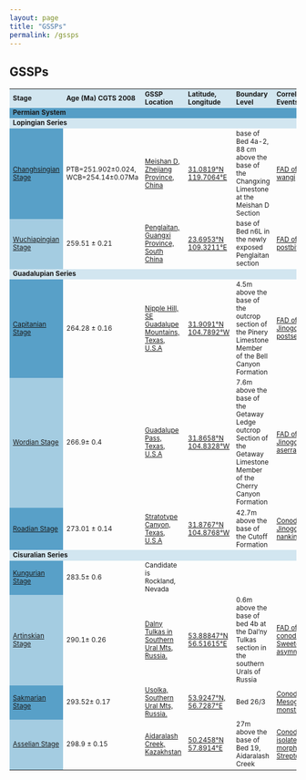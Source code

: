 ```yaml
---
layout: page
title: "GSSPs"
permalink: /gssps
---
```

## GSSPs
<style>
    table {
        font-size: smaller;
    }
</style>
<table cellpadding="5" width="640">
    <tbody>
    <tr style="background-color:#D2E6F0;">
        <td><strong>Stage</strong></td>
        <td><strong>Age (Ma) CGTS 2008</strong></td>
        <td><strong>GSSP Location</strong></td>
        <td><strong>Latitude, Longitude</strong></td>
        <td><strong>Boundary Level</strong></td>
        <td><strong>Correlation Events</strong></td>
        <td><strong>Status</strong></td>
        <td><strong>Reference</strong></td>
    </tr>
    <tr style="background-color:#ff7f24;">
        <td colspan="8" style="background-color:#569EC6;"><strong>Permian System</strong></td>
    </tr>
    <tr style="background-color:#cdcd00;">
        <td colspan="8" style="background-color:#D2E6F0;"><strong>Lopingian Series</strong></td>
    </tr>
    <tr>
        <td style="background-color:#58A0C8;"><a href="https://stratigraphy.org/subcommission-permian/gssps/changhsingian-stage">Changhsingian Stage</a></td>
        <td>PTB=251.902±0.024, WCB=254.14±0.07Ma</td>
        <td><a href="https://stratigraphy.org/subcommission-permian/images/20121027201232593.jpg">Meishan D, Zhejiang Province, China</a></td>
        <td><a href="https://stratigraphy.org/subcommission-permian/images/20121102220726946.jpg">31.0819°N 119.7064°E</a></td>
        <td>base of Bed 4a-2, 88 cm above the base of the Changxing Limestone at the Meishan D Section</td>
        <td><a href="https://stratigraphy.org/subcommission-permian/images/20121103101354529.jpg">FAD of Clarkina wangi</a></td>
        <td>Ratified 2005</td>
        <td><a href="https://stratigraphy.org/subcommission-permian/files/base Changhsingian.pdf">Episodes 29/3, p. 175-182, 2006</a></td>
    </tr>    
    <tr>
        <td style="background-color:#A4CCE1;"><a href="https://stratigraphy.org/subcommission-permian/gssps/wuchiapingian-stage">Wuchiapingian Stage</a></td>
        <td>259.51 ± 0.21</td>
        <td><a href="https://stratigraphy.org/subcommission-permian/images/20120927153523606.jpg">Penglaitan, Guangxi Province, South China</a></td>
        <td><a href="https://stratigraphy.org/subcommission-permian/images/20121102220912686.jpg">23.6953°N 109.3211°E</a></td>
        <td>base of Bed n6L in the newly exposed Penglaitan section</td>
        <td><a href="https://stratigraphy.org/subcommission-permian/images/20121023220414005.jpg">FAD of Clarkina postbitteri</a></td>
        <td>Ratified 2004, redefinition ratified 2023</td>
        <td><a href="https://stratigraphy.org/subcommission-permian/files/base Wuchiapingian.pdf">Episodes 29/4, p. 253-262, 2006; </a>
        <a href="https://stratigraphy.org/subcommission-permian/files/IUGS2345-2.pdf">Episodes, in press</a></td>  
    </tr>    
    <tr style="background-color:#cdcd00;">
        <td colspan="8" style="background-color:#D2E6F0;"><strong>Guadalupian Series</strong></td>
    </tr>    
    <tr>
        <td style="background-color:#58A0C8;"><a href="https://stratigraphy.org/subcommission-permian/gssps/capitanian-stage">Capitanian Stage</a></td>
        <td>264.28 ± 0.16</td>
        <td><a href="https://stratigraphy.org/subcommission-permian/images/20121027191015920.jpg">Nipple Hill, SE Guadalupe Mountains, Texas, U.S.A</a></td>
        <td><a href="https://stratigraphy.org/subcommission-permian/images/20121102220950163.jpg">31.9091°N 104.7892°W</a></td>
        <td>4.5m above the base of the outcrop section of the Pinery Limestone Member of the Bell Canyon Formation</td>
        <td><a href="https://stratigraphy.org/subcommission-permian/images/20121103194210859.jpg" title="_Jinogondolella postserrata_ (Behnken) from the Glass Mountains. The first occurrence of this species is defined as the base of the Capitanian Stage (after Wardlaw, 2000, The Guadalupian Syposium)">FAD of Jinogondolella postserrata</a></td>
        <td>Ratified 2001</td>
        <td><a href="https://stratigraphy.org/subcommission-permian/files/Proposals of Guadalupian.pdf">Permophiles 34  p. 3-11, 1999; </a>
        <a href="https://stratigraphy.org/subcommission-permian/files/Shen et al., 2022.pdf">Episodes 45, p. 309-331, 2022</a></td>
    </tr>    
    <tr>
        <td style="background-color:#A4CCE1;"><a href="https://stratigraphy.org/subcommission-permian/gssps/wordian-stage">Wordian Stage</a></td>
        <td>266.9± 0.4</td>
        <td><a href="https://stratigraphy.org/subcommission-permian/images/20121027200142129.jpg">Guadalupe Pass, Texas, U.S.A</a></td>
        <td><a href="https://stratigraphy.org/subcommission-permian/images/20121102221023791.jpg">31.8658°N 104.8328°W</a></td>
        <td>7.6m above the base of the Getaway Ledge outcrop Section of the Getaway Limestone Member of the Cherry Canyon Formation</td>
        <td><a href="https://stratigraphy.org/subcommission-permian/images/20121103194924165.jpg" title="Jinogondolella aserrata (Clark and Behnken) from the Glass Mountains. The first occurrence of this species has been defined as the base of the Wordian Stage (after Wardlaw, 2000)">FAD of Jinogondolella aserrata</a></td>
        <td>Ratified 2001</td>
        <td><a href="https://stratigraphy.org/subcommission-permian/files/Proposals of Guadalupian.pdf">Permophiles 34  p. 3-11, 1999; </a>  
        <a href="https://stratigraphy.org/subcommission-permian/files/Wu et al., 2020, PPP.pdf">Wu et al., 2020, Palaeogeography, Palaeoclimatology, Palaeoecology</a></td>  
    </tr>    
    <tr>
        <td style="background-color:#58A0C8;"><a href="https://stratigraphy.org/subcommission-permian/gssps/roadian-stage">Roadian Stage</a></td>
        <td>273.01 ± 0.14</td>
        <td><a href="https://stratigraphy.org/subcommission-permian/images/20121027200214942.jpg">Stratotype Canyon, Texas, U.S.A</a></td>
        <td><a href="https://stratigraphy.org/subcommission-permian/images/20121102221056425.jpg">31.8767°N 104.8768°W</a></td>
        <td>42.7m above the base of the Cutoff Formation</td>
        <td><a href="https://stratigraphy.org/subcommission-permian/images/20121101164240566.jpg" title="_Jinogondolella nankingensis_">Conodont FAD Jinogondolella nankingensis</a></td>
        <td>Ratified 2001</td>
        <td><a href="https://stratigraphy.org/subcommission-permian/files/Proposals of Guadalupian.pdf">Permophiles 34  p. 3-11, 1999;</a>  
        <a href="https://stratigraphy.org/subcommission-permian/files/Shen et al., 2020, ESR.pdf">Shen et al., 2020, Earth-Science Reviews</a></td>
    </tr>
    <tr style="background-color:#cdcd00;">
        <td colspan="8" style="background-color:#D2E6F0;"><strong>Cisuralian Series</strong></td>
    </tr>
    <tr>
        <td style="background-color:#58A0C8;"><a href="https://stratigraphy.org/subcommission-permian/gssps/kungurian-stage">Kungurian Stage</a></td>
        <td>283.5± 0.6</td>
        <td>Candidate is Rockland, Nevada</td>
        <td></td>
        <td></td>
        <td><a href="https://stratigraphy.org/subcommission-permian/images/20121102164648661.jpg" title="A: The evolutionary lineage of Neostreptognathodus pequopensis Behnken – N. pnevi Kozur and Movshovitsch Chernykh from the Rockland Section in Pequop Moutains, Neveda, USA. 1-7, Neostreptognathodus penvi; 8-13, mostly transitional; 14-19, Neostreptognathodus pequopensis Behnken
B: The evolutionary lineage of Neostreptognathodus pequopensis Behnken – N. pnevi Kozur et Movshovitsch Chernykh from the Mechetlino Section in Southern Urals, Russia. 1 - Neostreptognathodus pequopensis, from bed 4; 2 - transitional from N. pequopensis to N. pnevi, from bed 9; 3 – N. pnevi, from bed 9."></a></td>
        <td>Anticipated 2024</td>
        <td></td>
    </tr>    
    <tr>
        <td style="background-color:#A4CCE1;"><a href="https://stratigraphy.org/subcommission-permian/gssps/artinskian-stage">Artinskian Stage</a></td>
        <td>290.1± 0.26</td>
        <td><a href="https://stratigraphy.org/subcommission-permian/images/20121027194647275.jpg">Dalny Tulkas in Southern Ural Mts, Russia.</a></td>
        <td><a href="https://stratigraphy.org/subcommission-permian/images/20121102221506904.jpg">53.88847°N 56.51615°E</a></td>
        <td>0.6m above the base of bed 4b at the Dal’ny Tulkas section in the southern Urals of Russia</td>
        <td><a href="https://stratigraphy.org/subcommission-permian/images/20121116193633896.jpg" >FAD of the conodont Sweetognathus asymmetricus</a></td>
        <td>Ratified 2022</td>
        <td>Episodes Published online June 15, 2023</td>
    </tr>    
    <tr>
        <td style="background-color:#58A0C8;"><a href="https://stratigraphy.org/subcommission-permian/gssps/sakmarian-stage">Sakmarian Stage</a></td>
        <td>293.52± 0.17</td>
        <td><a href="https://stratigraphy.org/subcommission-permian/images/20121027194719963.jpg">Usolka, Southern Ural Mts, Russia.</a></td>
        <td><a href="https://stratigraphy.org/subcommission-permian/images/20121102221421013.jpg">53.9247°N,  56.7287°E</a></td>
        <td>Bed 26/3</td>
        <td><a href="https://stratigraphy.org/subcommission-permian/images/M.monstra.JPG" title="Mesogondolella monstra Chernyk from the Usolka section (Chernyk, 2020)">Conodont FAD Mesogondolella monstra</a></td>
        <td>Ratified 2018</td>
        <td><a href="https://stratigraphy.org/subcommission-permian/files/base Sakmarian.pdf">Episodes 43/4, p. 961-979, 2020</a></td>
    </tr>    
    <tr>
        <td style="background-color:#A4CCE1;"><a href="https://stratigraphy.org/subcommission-permian/gssps/asselian-stage">Asselian Stage</a></td>
        <td>298.9 ± 0.15</td>
        <td><a href="https://stratigraphy.org/subcommission-permian/images/20121101141806829.jpg">Aidaralash Creek, Kazakhstan</a></td>
        <td><a href="https://stratigraphy.org/subcommission-permian/images/20121102221720190.jpg">50.2458°N 57.8914°E</a></td>
        <td>27m above the base of Bed 19, Aidaralash Creek</td>
        <td><a href="https://stratigraphy.org/subcommission-permian/images/20121106095252405.png">Conodont FAD of isolated-nodular morphotype of Streptognathodus </a></td>
        <td>Ratified 1996</td>
        <td><a href="https://stratigraphy.org/subcommission-permian/files/Asselian.pdf">Episodes 21/1, p. 11-18, 1998</a></td>
     </tr>
     </tbody>
</table>

